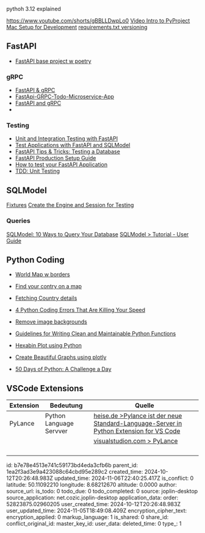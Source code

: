 pythoh 3.12 explained

https://www.youtube.com/shorts/gBBLLDwpLo0
[Video Intro to PyProject](https://www.youtube.com/watch?v=QMY-OkckDwo)
[Mac Setup for Development](https://www.stuartellis.name/articles/mac-setup/)
[requirements.txt versioning](https://iscompatible.readthedocs.io/en/latest/)

## FastAPI

* [FastAPI base project w poetry](https://medium.com/@arturocuicas/fastapi-base-project-bb4bbf322d23)
### gRPC
* [FastAPI & gRPC](https://apidog.com/blog/fastapi-grpc/)
* [FastApi-GRPC-Todo-Microservice-App](https://github.com/AliBigdeli/FastApi-GRPC-Todo-Microservice-App)
* [FastAPI and gRPC](https://medium.com/@arturocuicas/fastapi-and-grpc-19c9b329b211)
* 
### Testing
* [Unit and Integration Testing with FastAPI](https://jnikenoueba.medium.com/unit-and-integration-testing-with-fastapi-e30797242cd7)
* [Test Applications with FastAPI and SQLModel](https://sqlmodel.tiangolo.com/tutorial/fastapi/tests/)
* [FastAPI Tips & Tricks: Testing a Database](https://dev.to/jbrocher/fastapi-testing-a-database-5ao5)
* [FastAPI Production Setup Guide](https://dev.to/dpills/fastapi-production-setup-guide-1hhh#project-structure)
* [How to test your FastAPI Application](https://youtu.be/qC8AJzML3E4?si=MDAg9irBAaoqbMrp)
* [TDD: Unit Testing ](https://www.linkedin.com/posts/valentinajemuovic_tdd-unittesting-softwareengineering-activity-7259472115387576320-htnq?utm_source=share&utm_medium=member_desktop)


## SQLModel
[Fixtures](https://sqlmodel.tiangolo.com/tutorial/fastapi/tests/#pytest-fixtures)
[Create the Engine and Session for Testing](https://sqlmodel.tiangolo.com/tutorial/fastapi/tests/#create-the-engine-and-session-for-testing)
### Queries
[SQLModel: 10 Ways to Query Your Database](https://medium.com/@kasperjuunge/sqlmodel-10-ways-to-query-your-database-60a0722c1fd2)
[SQLModel > Tutorial - User Guide](https://sqlmodel.tiangolo.com/tutorial/)


## Python Coding

* [World Map w borders](https://www.linkedin.com/posts/pythonclcoding_plotting-a-world-map-with-country-borders-activity-7257625222558732288-kKdP?utm_source=share&utm_medium=member_desktop)
* [Find your contry on a map](https://www.linkedin.com/posts/pythonclcoding_find-your-country-on-a-map-using-python-activity-7253701613981233152-DmrH?utm_source=share&utm_medium=member_desktop)
* [Fetching Country details](https://www.linkedin.com/posts/pythonclcoding_country-details-using-python-activity-7255840625051271168-FHGb?utm_source=share&utm_medium=member_desktop)

* [4 Python Coding Errors That Are Killing Your Speed ](https://www.linkedin.com/posts/pythonclcoding_4-python-coding-errors-that-are-killing-your-activity-7257783382183399424-WLjM?utm_source=share&utm_medium=member_desktop)
* [Remove image backgrounds](https://www.linkedin.com/posts/pythonclcoding_remove-image-background-using-python-activity-7257455286364323840-Zi0D?utm_source=share&utm_medium=member_desktop)
* [Guidelines for Writing Clean and Maintainable Python Functions](https://www.linkedin.com/posts/pythonclcoding_guidelines-for-writing-clean-and-maintainable-activity-7256293245364621312--Ak4?utm_source=share&utm_medium=member_desktop)
* [Hexabin Plot using Python](https://www.linkedin.com/posts/pythonclcoding_hexabin-plot-using-python-activity-7259598555948929024-CRYg?utm_source=share&utm_medium=member_desktop)
* [Create Beautiful Graphs using plotly ](https://www.linkedin.com/posts/pythonclcoding_create-beautiful-graphs-using-plotly-free-activity-7259395253785268225-vmi6?utm_source=share&utm_medium=member_desktop)

* [50 Days of Python: A Challenge a Day](https://lnkd.in/dEikAZtn)

## VSCode Extensions


|Extension|Bedeutung|Quelle
|---|---|---|
| PyLance | Python Language Servver | [heise.de >Pylance ist der neue Standard-Language-Server in Python Extension for VS Code](https://www.heise.de/news/Pylance-ist-der-neue-Standard-Language-Server-in-Python-Extension-for-VS-Code-6043513.html)|
|  |  |  [visualstudion.com > PyLance](https://marketplace.visualstudio.com/items?itemName=ms-python.vscode-pylance)|
||||
||||
||||
||||

id: b7e78e4513e741c59173bd4eda3cfb6b
parent_id: 1ea2f3ad3e9a423088c64cbd95e289c2
created_time: 2024-10-12T20:26:48.983Z
updated_time: 2024-11-06T22:40:25.417Z
is_conflict: 0
latitude: 50.11092210
longitude: 8.68212670
altitude: 0.0000
author: 
source_url: 
is_todo: 0
todo_due: 0
todo_completed: 0
source: joplin-desktop
source_application: net.cozic.joplin-desktop
application_data: 
order: 52823875.02960205
user_created_time: 2024-10-12T20:26:48.983Z
user_updated_time: 2024-11-05T18:49:08.409Z
encryption_cipher_text: 
encryption_applied: 0
markup_language: 1
is_shared: 0
share_id: 
conflict_original_id: 
master_key_id: 
user_data: 
deleted_time: 0
type_: 1